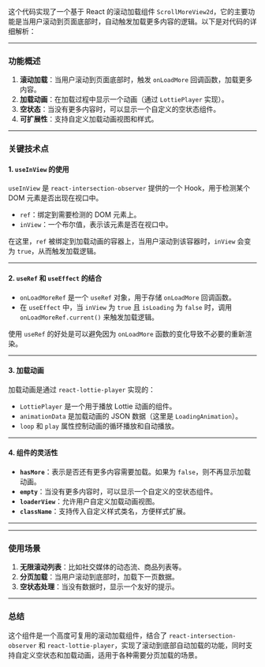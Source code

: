 这个代码实现了一个基于 React 的滚动加载组件 `ScrollMoreView2d`，它的主要功能是当用户滚动到页面底部时，自动触发加载更多内容的逻辑。以下是对代码的详细解析：

---

### 功能概述
1. **滚动加载**：当用户滚动到页面底部时，触发 `onLoadMore` 回调函数，加载更多内容。
2. **加载动画**：在加载过程中显示一个动画（通过 `LottiePlayer` 实现）。
3. **空状态**：当没有更多内容时，可以显示一个自定义的空状态组件。
4. **可扩展性**：支持自定义加载动画视图和样式。

---

### 关键技术点

#### 1. **`useInView` 的使用**
`useInView` 是 `react-intersection-observer` 提供的一个 Hook，用于检测某个 DOM 元素是否出现在视口中。  
- `ref`：绑定到需要检测的 DOM 元素上。
- `inView`：一个布尔值，表示该元素是否在视口中。

在这里，`ref` 被绑定到加载动画的容器上，当用户滚动到该容器时，`inView` 会变为 `true`，从而触发加载逻辑。

---

#### 2. **`useRef` 和 `useEffect` 的结合**
- `onLoadMoreRef` 是一个 `useRef` 对象，用于存储 `onLoadMore` 回调函数。
- 在 `useEffect` 中，当 `inView` 为 `true` 且 `isLoading` 为 `false` 时，调用 `onLoadMoreRef.current()` 来触发加载逻辑。

使用 `useRef` 的好处是可以避免因为 `onLoadMore` 函数的变化导致不必要的重新渲染。

---

#### 3. **加载动画**
加载动画是通过 `react-lottie-player` 实现的：
- `LottiePlayer` 是一个用于播放 Lottie 动画的组件。
- `animationData` 是加载动画的 JSON 数据（这里是 `LoadingAnimation`）。
- `loop` 和 `play` 属性控制动画的循环播放和自动播放。

---

#### 4. **组件的灵活性**
- **`hasMore`**：表示是否还有更多内容需要加载。如果为 `false`，则不再显示加载动画。
- **`empty`**：当没有更多内容时，可以显示一个自定义的空状态组件。
- **`loaderView`**：允许用户自定义加载动画视图。
- **`className`**：支持传入自定义样式类名，方便样式扩展。

---




---

### 使用场景
1. **无限滚动列表**：比如社交媒体的动态流、商品列表等。
2. **分页加载**：当用户滚动到底部时，加载下一页数据。
3. **空状态处理**：当没有数据时，显示一个友好的提示。

---



### 总结
这个组件是一个高度可复用的滚动加载组件，结合了 `react-intersection-observer` 和 `react-lottie-player`，实现了滚动到底部自动加载的功能，同时支持自定义空状态和加载动画，适用于各种需要分页加载的场景。
